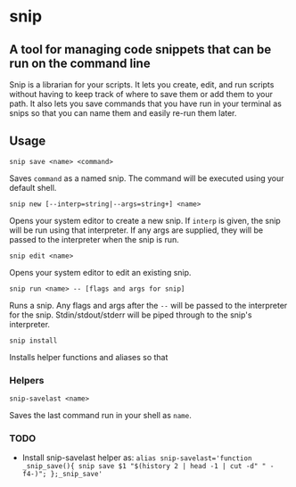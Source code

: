 # snip
## A tool for managing code snippets that can be run on the command line

Snip is a librarian for your scripts. It lets you create, edit, and run scripts without having to keep track of where to save them or add them to your path. It also lets you save commands that you have run in your terminal as snips so that you can name them and easily re-run them later.

## Usage

```
snip save <name> <command>
```

Saves `command` as a named snip. The command will be executed using your default shell.

```
snip new [--interp=string|--args=string+] <name>
```

Opens your system editor to create a new snip. If `interp` is given, the snip will be run using that interpreter. If any args are supplied, they will be passed to the interpreter when the snip is run.

```
snip edit <name>
```

Opens your system editor to edit an existing snip.


```
snip run <name> -- [flags and args for snip]
```

Runs a snip. Any flags and args after the `--` will be passed to the interpreter for the snip. Stdin/stdout/stderr will be piped through to the snip's interpreter.

```
snip install
```

Installs helper functions and aliases so that

### Helpers

```
snip-savelast <name>
```

Saves the last command run in your shell as `name`.

### TODO

- Install snip-savelast helper as: `alias snip-savelast='function _snip_save(){ snip save $1 "$(history 2 | head -1 | cut -d" " -f4-)"; };_snip_save'`
